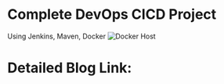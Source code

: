 # Complete DevOps CICD Project
Using Jenkins, Maven, Docker
![Docker Host](https://github.com/rutikdevops/DevOps-Project-1/assets/109506158/bf75a45e-ff7a-4cbb-a1d6-43a4564bcd9e)
# Detailed Blog Link:
